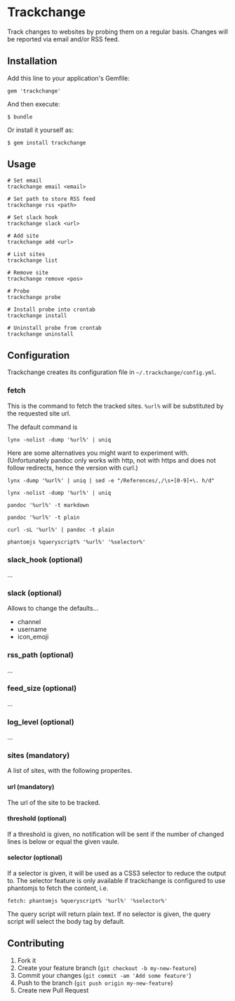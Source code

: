 # Trackchange

Track changes to websites by probing them on a regular basis. Changes
will be reported via email and/or RSS feed.


## Installation

Add this line to your application's Gemfile:

    gem 'trackchange'

And then execute:

    $ bundle

Or install it yourself as:

    $ gem install trackchange


## Usage

    # Set email
    trackchange email <email>

    # Set path to store RSS feed
    trackchange rss <path>

    # Set slack hook
    trackchange slack <url>

    # Add site
    trackchange add <url>

    # List sites
    trackchange list

    # Remove site
    trackchange remove <pos>

    # Probe
    trackchange probe

    # Install probe into crontab
    trackchange install

    # Uninstall probe from crontab
    trackchange uninstall


## Configuration

Trackchange creates its configuration file in `~/.trackchange/config.yml`.

### fetch

This is the command to fetch the tracked sites. `%url%` will be
substituted by the requested site url.

The default command is

    lynx -nolist -dump '%url%' | uniq

Here are some alternatives you might want to experiment
with. (Unfortunately pandoc only works with http, not with https and
does not follow redirects, hence the version with curl.)

    lynx -dump '%url%' | uniq | sed -e "/References/,/\s+[0-9]+\. h/d"

    lynx -nolist -dump '%url%' | uniq

    pandoc '%url%' -t markdown

    pandoc '%url%' -t plain

    curl -sL '%url%' | pandoc -t plain

    phantomjs %queryscript% '%url%' '%selector%'

### slack_hook (optional)

...

### slack (optional)

Allows to change the defaults...

- channel
- username
- icon_emoji

### rss_path (optional)

...

### feed_size (optional)

...

### log_level (optional)

...

### sites (mandatory)

A list of sites, with the following properites.

#### url (mandatory)

The url of the site to be tracked.

#### threshold (optional)

If a threshold is given, no notification will be sent if the number of
changed lines is below or equal the given vaule.

#### selector (optional)

If a selector is given, it will be used as a CSS3 selector to reduce
the output to. The selector feature is only available if trackchange
is configured to use phantomjs to fetch the content, i.e.

    fetch: phantomjs %queryscript% '%url%' '%selector%'

The query script will return plain text. If no selector is given, the
query script will select the body tag by default.


## Contributing

1. Fork it
2. Create your feature branch (`git checkout -b my-new-feature`)
3. Commit your changes (`git commit -am 'Add some feature'`)
4. Push to the branch (`git push origin my-new-feature`)
5. Create new Pull Request
